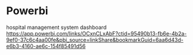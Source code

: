 # Powerbi
hospital management system dashboard
https://app.powerbi.com/links/OCxnCLxAbF?ctid=95490b13-fb6e-4b2a-9ef0-37c6c4aa00fe&pbi_source=linkShare&bookmarkGuid=6aa6d43d-e6b3-4160-ae6c-154f85491d56
